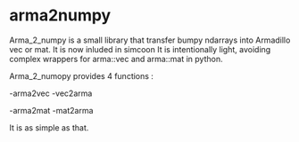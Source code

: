 # arma2numpy

Arma_2_numpy is a small library that transfer bumpy ndarrays into Armadillo vec or mat. It is now inluded in simcoon
It is intentionally light, avoiding complex wrappers for arma::vec and arma::mat in python.

Arma_2_numopy provides 4 functions :

-arma2vec
-vec2arma

-arma2mat
-mat2arma

It is as simple as that.
